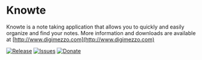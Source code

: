 # Knowte

Knowte is a note taking application that allows you to quickly and easily organize and find your notes. More information and downloads are available at [http://www.digimezzo.com](http://www.digimezzo.com)

[![Release](https://img.shields.io/github/release/digimezzo/Knowte.svg?style=flat-square)](https://github.com/digimezzo/Knowte/releases/latest)
[![Issues](https://img.shields.io/github/issues/digimezzo/Knowte.svg?style=flat-square)](https://github.com/digimezzo/Knowte/issues)
[![Donate](https://img.shields.io/badge/Donate-PayPal-green.svg)](https://www.paypal.com/cgi-bin/webscr?cmd=_s-xclick&hosted_button_id=MQALEWTEZ7HX8)
